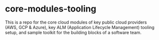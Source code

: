 # core-modules-tooling
This is a repo for the core cloud modules of key public cloud providers (AWS, GCP & Azure), key ALM (Application Lifecycle Management) tooling setup, and sample toolkit for the building blocks of a software team.
